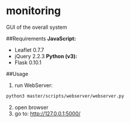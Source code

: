 # monitoring
GUI of the overall system

##Requirements
**JavaScript:**
* Leaflet 0.7.7
* jQuery 2.2.3
**Python (v3):**
* Flask 0.10.1

##Usage
1. run WebServer:
```bash
python3 master/scripts/webserver/webserver.py
```
2. open browser
3. go to: http://127.0.0.1:5000/
